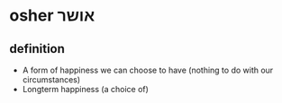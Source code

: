 # osher אושר

## definition

- A form of happiness we can choose to have (nothing to do with our circumstances)
- Longterm happiness (a choice of)